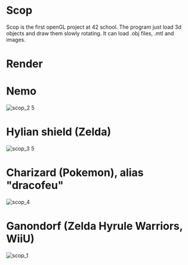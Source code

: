 # Scop

 Scop is the first openGL project at 42 school. The program just load 3d objects and draw them slowly rotating.
 It can load .obj files, .mtl and images.
 
# Render

   # Nemo

![scop_2 5](https://user-images.githubusercontent.com/21102863/29725635-184063ea-89cd-11e7-8ea1-8c79082cf469.png)
  
   # Hylian shield (Zelda)

![scop_3 5](https://user-images.githubusercontent.com/21102863/29725638-18479278-89cd-11e7-84bc-a241b0017b73.png)
  
   # Charizard (Pokemon), alias "dracofeu"
  
![scop_4](https://user-images.githubusercontent.com/21102863/29725636-184182de-89cd-11e7-89c4-7adb9913ed97.png)

   # Ganondorf (Zelda Hyrule Warriors, WiiU)
  
![scop_1](https://user-images.githubusercontent.com/21102863/29725634-18106b40-89cd-11e7-9d58-3be0f2997db1.png)
